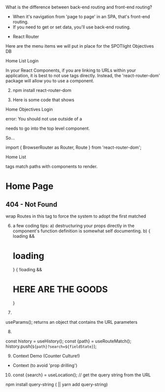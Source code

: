 What is the difference between back-end routing and front-end routing?

- When it's navigation from 'page to page' in an SPA, that's front-end routing.
- If you need to get or set data, you'll use back-end routing.

* React Router

Here are the menu items we will put in place for the SPOTlight Objectives DB

Home
List
Login

In your React Components, if you are linking to URLs within your application, it is best to not use <a> tags directly. Instead, the 'react-router-dom' package will allow you to use a <Link> component.

2) npm install react-router-dom

3) Here is some code that shows 

<Link to="/">Home</Link>
<Link to="/objectives">Objectives</Link>
<Link to="/login">Login</Link>

error: You should not use <Link> outside of a <Router>

<Router> needs to go into the top level component.

So...

import { BrowserRouter as Router, Route } from 'react-router-dom';

<Router>
  <Link to="/">Home</Link>
  <Link to="/">List</Link>
</Router>


<Route> tags match paths with components to render.

<Route path="/" exact>
  <h1>Home Page</h1>
</Route>

<Route path="/search">
  <Search/>
</Route>

<Route path="*">
  <h2>404 - Not Found</h2>
</Route>


<Switch></Switch> wrap Routes in this tag to force the system to adopt the first matched <Route>

6) a few coding tips:
a) destructuring your props directly in the component's function definition is somewhat self documenting.
b)
{ loading && <h1>loading</h1> }
{ !loading && <h1>HERE ARE THE GOODS</h1> }

7)
useParams(); returns an object that contains the URL parameters

8)
const history = useHistory();
const {path} = useRouteMatch();
history.push(`${path}?search=${fieldState}`);

9) Context Demo (Counter Culture!)
- Context (to avoid 'prop drilling')

10) const {search} = useLocation(); // get the query string from the URL

npm install query-string ( || yarn add query-string)
